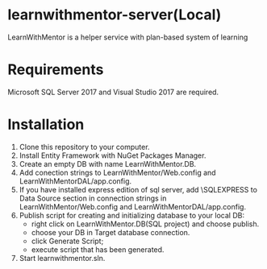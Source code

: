 # learnwithmentor-server(Local)
LearnWithMentor is a helper service with plan-based system of learning
# Requirements
Microsoft SQL Server 2017 and Visual Studio 2017 are required.
# Installation
1. Clone this repository to your computer.
2. Install Entity Framework with NuGet Packages Manager.
3. Create an empty DB with name LearnWithMentor.DB.
4. Add conection strings to LearnWithMentor/Web.config and LearnWithMentorDAL/app.config.
5. If you have installed express edition of sql server, add \SQLEXPRESS to Data Source section in connection strings in     LearnWithMentor/Web.config and LearnWithMentorDAL/app.config.
6. Publish script for creating and initializing database to your local DB:
    * right click on LearnWithMentor.DB(SQL project) and choose publish.
    * choose your DB in Target database connection.
    * click Generate Script;
    * execute script that has been generated.
7. Start learnwithmentor.sln.
